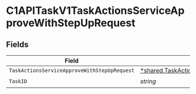 # C1APITaskV1TaskActionsServiceApproveWithStepUpRequest


## Fields

| Field                                                                                                                          | Type                                                                                                                           | Required                                                                                                                       | Description                                                                                                                    |
| ------------------------------------------------------------------------------------------------------------------------------ | ------------------------------------------------------------------------------------------------------------------------------ | ------------------------------------------------------------------------------------------------------------------------------ | ------------------------------------------------------------------------------------------------------------------------------ |
| `TaskActionsServiceApproveWithStepUpRequest`                                                                                   | [*shared.TaskActionsServiceApproveWithStepUpRequest](../../../pkg/models/shared/taskactionsserviceapprovewithstepuprequest.md) | :heavy_minus_sign:                                                                                                             | N/A                                                                                                                            |
| `TaskID`                                                                                                                       | *string*                                                                                                                       | :heavy_check_mark:                                                                                                             | N/A                                                                                                                            |